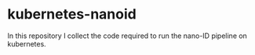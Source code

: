 # kubernetes-nanoid
In this repository I collect the code required to run the nano-ID pipeline on kubernetes.
